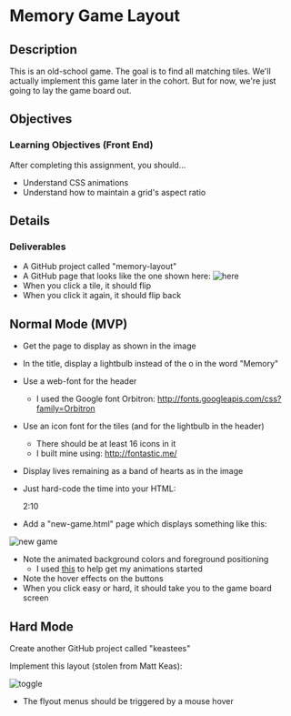 # Memory Game Layout

## Description

This is an old-school game. The goal is to find all matching tiles. We'll
actually implement this game later in the cohort. But for now, we're just going
to lay the game board out.

## Objectives

### Learning Objectives (Front End)

After completing this assignment, you should...

* Understand CSS animations
* Understand how to maintain a grid's aspect ratio

## Details

### Deliverables

* A GitHub project called "memory-layout"
* A GitHub page that looks like the one shown here:
![here](https://github.com/tiy-durham-fe-2015/curriculum/raw/master/img/memory-gameboard.gif)
* When you click a tile, it should flip
* When you click it again, it should flip back

## Normal Mode (MVP)

* Get the page to display as shown in the image
* In the title, display a lightbulb instead of the o in the word "Memory"
* Use a web-font for the header
  * I used the Google font Orbitron: http://fonts.googleapis.com/css?family=Orbitron
* Use an icon font for the tiles (and for the lightbulb in the header)
  * There should be at least 16 icons in it
  * I built mine using: http://fontastic.me/
* Display lives remaining as a band of hearts as in the image
* Just hard-code the time into your HTML:

    <span class="game__time">2:10</span>

* Add a "new-game.html" page which displays something like this:

![new game](https://github.com/tiy-durham-fe-2015/curriculum/raw/master/img/memory-new-game.gif)

* Note the animated background colors and foreground positioning
  * I used [this](http://www.justinaguilar.com/animations/index.html) to help get my animations started
* Note the hover effects on the buttons
* When you click easy or hard, it should take you to the game board screen

## Hard Mode

Create another GitHub project called "keastees"

Implement this layout (stolen from Matt Keas):

![toggle](https://github.com/tiy-durham-fe-2015/curriculum/raw/master/img/tshirts.gif)

* The flyout menus should be triggered by a mouse hover
